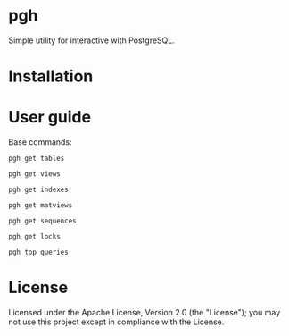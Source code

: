 # pgh

Simple utility for interactive with PostgreSQL.

# Installation

# User guide

Base commands:

```
pgh get tables
```
```
pgh get views
```
```
pgh get indexes
```
```
pgh get matviews
```
```
pgh get sequences
```
```
pgh get locks
```
```
pgh top queries
```
# License

Licensed under the Apache License, Version 2.0 (the "License"); you may not use this project except in compliance with the License.
